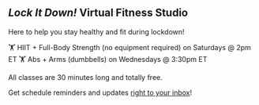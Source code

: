 ## _Lock It Down!_ Virtual Fitness Studio

Here to help you stay healthy and fit during lockdown!

🏋 HIIT + Full-Body Strength (no equipment required) on Saturdays @ 2pm ET
🏋 Abs + Arms (dumbbells) on Wednesdays @ 3:30pm ET

All classes are 30 minutes long and totally free.

Get schedule reminders and updates <a href="https://92de92d7.sibforms.com/serve/MUIEAOY4vhOilzi3juOZdrzVgdkAQvRrGkF0ZZQsO-gWlyDXHzcZuqsp2hdms624oRMI4Dx5fZP3SWCKbw-4U2rdRpVMbzwAysiRnrwW4Hhjzzlcbs5noAUi2H4EdasDRvZczpgb18tQVSOk6dF-wNTi90FaSrTJ62KzBfzEW0cMVfBzwaNt1F9UgAtjb8urmz1EXCwYq75kkEsK" target="_blank">right to your inbox</a>!
